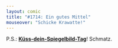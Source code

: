 ```yaml
---
layout: comic
title: "#1714: Ein gutes Mittel"
mouseover: "Schicke Krawatte!"
---
```


P.S.: 
<a href="http://www.fonflatter.de/kalender"><strong>Küss-dein-Spiegelbild-Tag</strong></a>! Schmatz.

